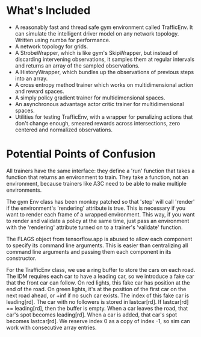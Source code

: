What's Included
===============
- A reasonably fast and thread safe gym environment called TrafficEnv. It can simulate the intelligent
driver model on any network topology. Written using numba for performance.
- A network topology for grids.
- A StrobeWrapper, which is like gym's SkipWrapper, but instead
of discarding intervening observations, it samples them at regular 
intervals and returns an array of the sampled observations.
- A HistoryWrapper, which bundles up the observations of previous steps into an array.
- A cross entropy method trainer which works on multidimensional
action and reward spaces.
- A simply policy gradient trainer for multidimensional spaces.
- An asynchronous advantage actor critic trainer for multidimensional spaces.
- Utilities for testing TrafficEnv, with a wrapper for penalizing actions that
don't change enough, smeared rewards across intersections, zero centered
and normalized observations. 


Potential Points of Confusion
=============================

All trainers have the same interface: they define a 'run' function
that takes a function that returns an environment to train. They
take a function, not an environment, because trainers like A3C
need to be able to make multiple environments.

The gym Env class has been monkey patched so that 'step' will call
'render' if the environment's 'rendering' attribute is true. This
is necessary if you want to render each frame of a wrapped environment.
This way, if you want to render and validate a policy at the same time,
just pass an environment with the 'rendering' attribute turned on to
a trainer's 'validate' function.

The FLAGS object from tensorflow.app is abused to allow each
component to specify its command line arguments.
This is easier than centralizing all command line arguments
and passing them each component in its constructor.

For the TrafficEnv class, we use a ring buffer to store the cars on each road. The IDM requires each
car to have a leading car, so we introduce a fake car that the front car can follow. 
On red lights, this fake car has position at the end of the road. On green lights, it's at
the position of the first car on the next road ahead, or +inf if no such car exists.
The index of this fake car is leading[rd]. The car with no followers is stored in lastcar[rd].
If lastcar[rd] == leading[rd], then the buffer is empty. When a car leaves the road, that
car's spot becomes leading[rd]. When a car is added, that car's spot becomes lastcar[rd].
We reserve index 0 as a copy of index -1, so sim can work with consecutive array entries.
